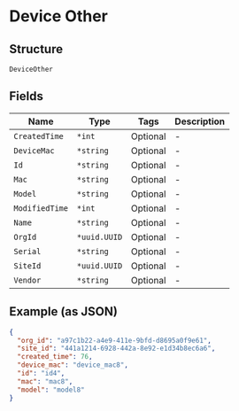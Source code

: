 
# Device Other

## Structure

`DeviceOther`

## Fields

| Name | Type | Tags | Description |
|  --- | --- | --- | --- |
| `CreatedTime` | `*int` | Optional | - |
| `DeviceMac` | `*string` | Optional | - |
| `Id` | `*string` | Optional | - |
| `Mac` | `*string` | Optional | - |
| `Model` | `*string` | Optional | - |
| `ModifiedTime` | `*int` | Optional | - |
| `Name` | `*string` | Optional | - |
| `OrgId` | `*uuid.UUID` | Optional | - |
| `Serial` | `*string` | Optional | - |
| `SiteId` | `*uuid.UUID` | Optional | - |
| `Vendor` | `*string` | Optional | - |

## Example (as JSON)

```json
{
  "org_id": "a97c1b22-a4e9-411e-9bfd-d8695a0f9e61",
  "site_id": "441a1214-6928-442a-8e92-e1d34b8ec6a6",
  "created_time": 76,
  "device_mac": "device_mac8",
  "id": "id4",
  "mac": "mac8",
  "model": "model8"
}
```

